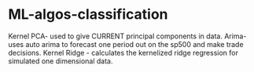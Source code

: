 # ML-algos-classification

Kernel PCA- used to give CURRENT principal components in data.
Arima- uses auto arima to forecast one period out on the sp500 and make trade decisions.
Kernel Ridge - calculates the kernelized ridge regression for simulated one dimensional data.
